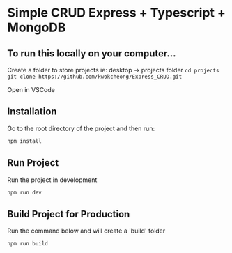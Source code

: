 # Simple CRUD Express + Typescript + MongoDB

## To run this locally on your computer...

Create a folder to store projects
ie: desktop -> projects folder
`cd projects`
`git clone https://github.com/kwokcheong/Express_CRUD.git`

Open in VSCode

## Installation

Go to the root directory of the project and then run: 

```bash
npm install 
```

## Run Project 

Run the project in development

```bash
npm run dev 
```

## Build Project for Production

Run the command below and will create a 'build' folder

```bash
npm run build 
```
